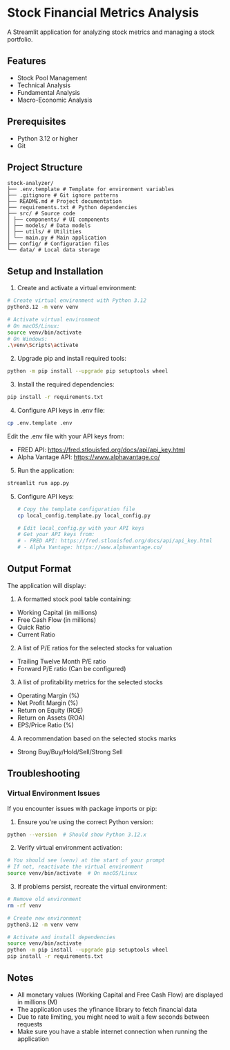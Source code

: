 # Stock Financial Metrics Analysis

A Streamlit application for analyzing stock metrics and managing a stock portfolio.

## Features
- Stock Pool Management
- Technical Analysis
- Fundamental Analysis
- Macro-Economic Analysis

## Prerequisites
- Python 3.12 or higher
- Git

## Project Structure
```
stock-analyzer/
├── .env.template # Template for environment variables
├── .gitignore # Git ignore patterns
├── README.md # Project documentation
├── requirements.txt # Python dependencies
├── src/ # Source code
│ ├── components/ # UI components
│ ├── models/ # Data models
│ ├── utils/ # Utilities
│ └── main.py # Main application
├── config/ # Configuration files
└── data/ # Local data storage
```

## Setup and Installation

1. Create and activate a virtual environment:
```bash
# Create virtual environment with Python 3.12
python3.12 -m venv venv

# Activate virtual environment
# On macOS/Linux:
source venv/bin/activate
# On Windows:
.\venv\Scripts\activate
```

2. Upgrade pip and install required tools:
```bash
python -m pip install --upgrade pip setuptools wheel
```

3. Install the required dependencies:
```bash
pip install -r requirements.txt
```

4. Configure API keys in .env file:
```bash
cp .env.template .env
```
Edit the .env file with your API keys from:
- FRED API: https://fred.stlouisfed.org/docs/api/api_key.html
- Alpha Vantage API: https://www.alphavantage.co/

5. Run the application:
```bash
streamlit run app.py
```

5. Configure API keys:
   ```bash
   # Copy the template configuration file
   cp local_config.template.py local_config.py
   
   # Edit local_config.py with your API keys
   # Get your API keys from:
   # - FRED API: https://fred.stlouisfed.org/docs/api/api_key.html
   # - Alpha Vantage: https://www.alphavantage.co/
   ```

## Output Format
The application will display:
1. A formatted stock pool table containing:
- Working Capital (in millions)
- Free Cash Flow (in millions)
- Quick Ratio
- Current Ratio

2. A list of P/E ratios for the selected stocks for valuation
- Trailing Twelve Month P/E ratio
- Forward P/E ratio (Can be configured)

3. A list of profitability metrics for the selected stocks
- Operating Margin (%)
- Net Profit Margin (%)
- Return on Equity (ROE)
- Return on Assets (ROA)
- EPS/Price Ratio (%)

4. A recommendation based on the selected stocks marks
- Strong Buy/Buy/Hold/Sell/Strong Sell

## Troubleshooting

### Virtual Environment Issues
If you encounter issues with package imports or pip:

1. Ensure you're using the correct Python version:
```bash
python --version  # Should show Python 3.12.x
```

2. Verify virtual environment activation:
```bash
# You should see (venv) at the start of your prompt
# If not, reactivate the virtual environment
source venv/bin/activate  # On macOS/Linux
```

3. If problems persist, recreate the virtual environment:
```bash
# Remove old environment
rm -rf venv

# Create new environment
python3.12 -m venv venv

# Activate and install dependencies
source venv/bin/activate
python -m pip install --upgrade pip setuptools wheel
pip install -r requirements.txt
```

## Notes
- All monetary values (Working Capital and Free Cash Flow) are displayed in millions (M)
- The application uses the yfinance library to fetch financial data
- Due to rate limiting, you might need to wait a few seconds between requests
- Make sure you have a stable internet connection when running the application